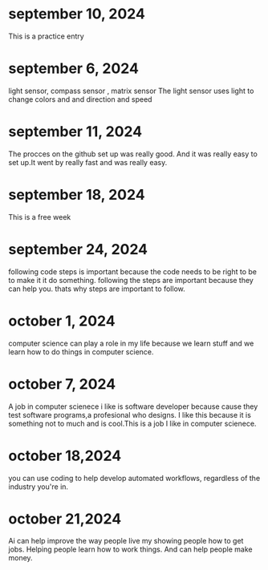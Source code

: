 # september 10, 2024
This is a practice entry

# september 6, 2024
light sensor, compass sensor , matrix sensor
The light sensor uses light to change colors and and direction and speed

# september 11, 2024
The procces on the github set up was really good. And it was really easy to set up.It went by really fast and was really easy. 

# september 18, 2024
This is a free week

# september 24, 2024
following code steps is important because the code needs to be right to be to make it it do something. following the steps are important because they can help you. thats why steps are important to follow.

# october 1, 2024
computer science can play a role in my life because we learn stuff and we learn how to do things in computer science.

# october 7, 2024
A job in computer scienece i like is software developer because cause they test software programs,a profesional who designs. I like this because it is something not to much and is cool.This is a job I like in computer scienece.

# october 18,2024
you can use coding to help develop automated workflows, regardless of the industry you're in. 

# october 21,2024
Ai can help improve the way people live my showing people how to get jobs. Helping people learn how to work things. And can help people make money.
